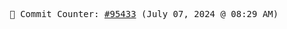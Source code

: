 <p align="center">
    <samp>
        📮 Commit Counter: <a href="https://github.com/Javascript-void0/Javascript-void0/commits/main">#95433</a> (July 07, 2024 @ 08:29 AM)
    </samp>
</p>